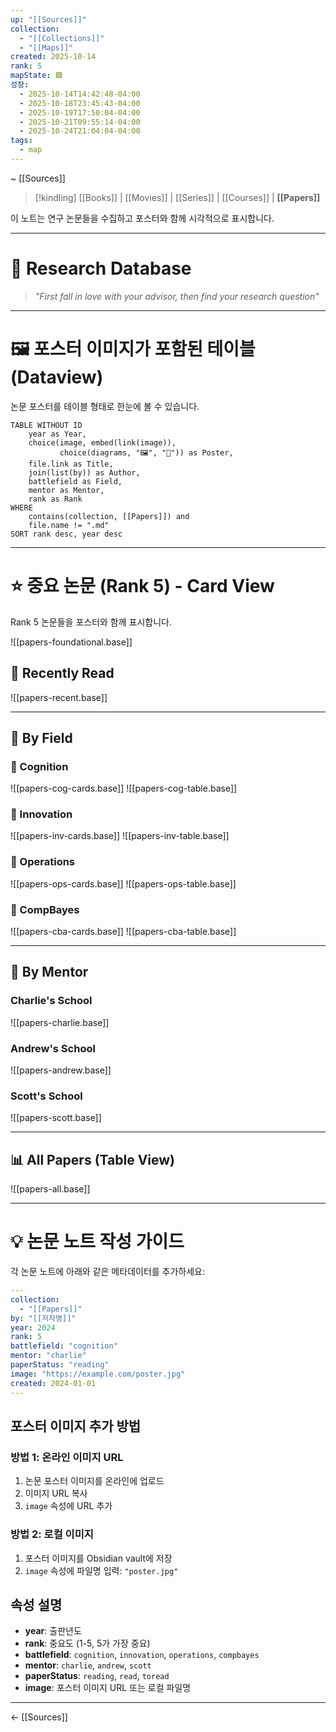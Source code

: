 ```yaml
---
up: "[[Sources]]"
collection:
  - "[[Collections]]"
  - "[[Maps]]"
created: 2025-10-14
rank: 5
mapState: 🟩
성장:
  - 2025-10-14T14:42:48-04:00
  - 2025-10-18T23:45:43-04:00
  - 2025-10-19T17:50:04-04:00
  - 2025-10-21T09:55:14-04:00
  - 2025-10-24T21:04:04-04:00
tags:
  - map
---
```

~ [[Sources]]

> [!kindling] [[Books]] | [[Movies]] | [[Series]] | [[Courses]] | **[[Papers]]**

이 노트는 연구 논문들을 수집하고 포스터와 함께 시각적으로 표시합니다.

---

# 📜 Research Database

> *"First fall in love with your advisor, then find your research question"*

---



# 🖼️ 포스터 이미지가 포함된 테이블 (Dataview)

논문 포스터를 테이블 형태로 한눈에 볼 수 있습니다.

```dataview
TABLE WITHOUT ID
	year as Year,
	choice(image, embed(link(image)), 
	       choice(diagrams, "🖼️", "📄")) as Poster,
	file.link as Title,
	join(list(by)) as Author,
	battlefield as Field,
	mentor as Mentor,
	rank as Rank
WHERE
	contains(collection, [[Papers]]) and
	file.name != ".md"
SORT rank desc, year desc
```

---

# ⭐ 중요 논문 (Rank 5) - Card View

Rank 5 논문들을 포스터와 함께 표시합니다.

![[papers-foundational.base]]


## 🌟 Recently Read

![[papers-recent.base]]

---

## 🔬 By Field

### 👾 Cognition
![[papers-cog-cards.base]]
![[papers-cog-table.base]]

### 🐢 Innovation  
![[papers-inv-cards.base]]
![[papers-inv-table.base]]

### 🐙 Operations
![[papers-ops-cards.base]]
![[papers-ops-table.base]]

### 🐅 CompBayes
![[papers-cba-cards.base]]
![[papers-cba-table.base]]

---

## 🎯 By Mentor

### Charlie's School
![[papers-charlie.base]]

### Andrew's School
![[papers-andrew.base]]

### Scott's School
![[papers-scott.base]]

---

## 📊 All Papers (Table View)

![[papers-all.base]]

---

# 💡 논문 노트 작성 가이드

각 논문 노트에 아래와 같은 메타데이터를 추가하세요:

```yaml
---
collection:
  - "[[Papers]]"
by: "[[저자명]]"
year: 2024
rank: 5
battlefield: "cognition"
mentor: "charlie"
paperStatus: "reading"
image: "https://example.com/poster.jpg"
created: 2024-01-01
---
```

## 포스터 이미지 추가 방법

### 방법 1: 온라인 이미지 URL
1. 논문 포스터 이미지를 온라인에 업로드
2. 이미지 URL 복사
3. `image` 속성에 URL 추가

### 방법 2: 로컬 이미지
1. 포스터 이미지를 Obsidian vault에 저장
2. `image` 속성에 파일명 입력: `"poster.jpg"`

## 속성 설명

- **year**: 출판년도
- **rank**: 중요도 (1-5, 5가 가장 중요)
- **battlefield**: `cognition`, `innovation`, `operations`, `compbayes`
- **mentor**: `charlie`, `andrew`, `scott`
- **paperStatus**: `reading`, `read`, `toread`
- **image**: 포스터 이미지 URL 또는 로컬 파일명

---

← [[Sources]]
